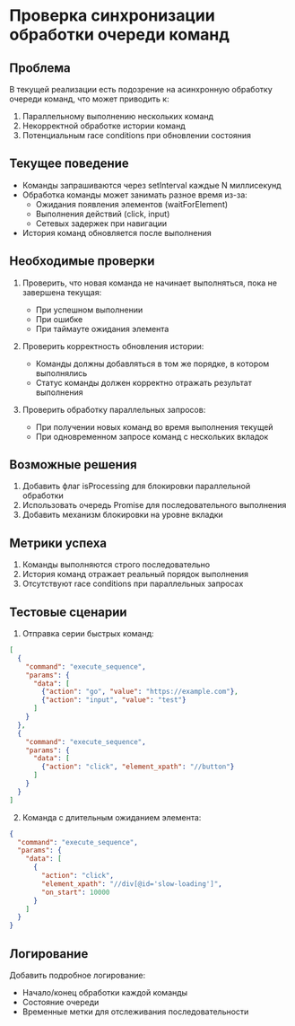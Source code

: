 # Проверка синхронизации обработки очереди команд

## Проблема
В текущей реализации есть подозрение на асинхронную обработку очереди команд, что может приводить к:
1. Параллельному выполнению нескольких команд
2. Некорректной обработке истории команд
3. Потенциальным race conditions при обновлении состояния

## Текущее поведение
- Команды запрашиваются через setInterval каждые N миллисекунд
- Обработка команды может занимать разное время из-за:
  - Ожидания появления элементов (waitForElement)
  - Выполнения действий (click, input)
  - Сетевых задержек при навигации
- История команд обновляется после выполнения

## Необходимые проверки
1. Проверить, что новая команда не начинает выполняться, пока не завершена текущая:
   - При успешном выполнении
   - При ошибке
   - При таймауте ожидания элемента
   
2. Проверить корректность обновления истории:
   - Команды должны добавляться в том же порядке, в котором выполнялись
   - Статус команды должен корректно отражать результат выполнения
   
3. Проверить обработку параллельных запросов:
   - При получении новых команд во время выполнения текущей
   - При одновременном запросе команд с нескольких вкладок

## Возможные решения
1. Добавить флаг isProcessing для блокировки параллельной обработки
2. Использовать очередь Promise для последовательного выполнения
3. Добавить механизм блокировки на уровне вкладки

## Метрики успеха
1. Команды выполняются строго последовательно
2. История команд отражает реальный порядок выполнения
3. Отсутствуют race conditions при параллельных запросах

## Тестовые сценарии
1. Отправка серии быстрых команд:
```json
[
  {
    "command": "execute_sequence",
    "params": {
      "data": [
        {"action": "go", "value": "https://example.com"},
        {"action": "input", "value": "test"}
      ]
    }
  },
  {
    "command": "execute_sequence",
    "params": {
      "data": [
        {"action": "click", "element_xpath": "//button"}
      ]
    }
  }
]
```

2. Команда с длительным ожиданием элемента:
```json
{
  "command": "execute_sequence",
  "params": {
    "data": [
      {
        "action": "click",
        "element_xpath": "//div[@id='slow-loading']",
        "on_start": 10000
      }
    ]
  }
}
```

## Логирование
Добавить подробное логирование:
- Начало/конец обработки каждой команды
- Состояние очереди
- Временные метки для отслеживания последовательности
